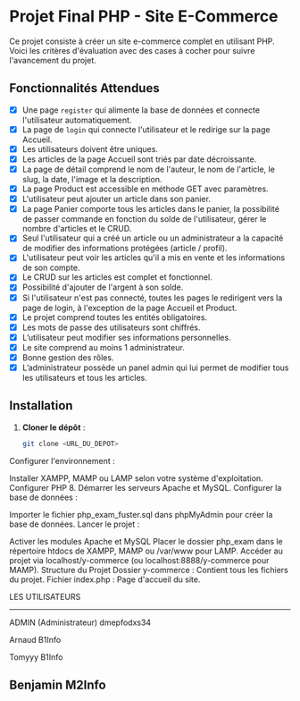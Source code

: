 
# Projet Final PHP - Site E-Commerce

Ce projet consiste à créer un site e-commerce complet en utilisant PHP. Voici les critères d'évaluation avec des cases à cocher pour suivre l'avancement du projet.

## Fonctionnalités Attendues

- [x] Une page `register` qui alimente la base de données et connecte l'utilisateur automatiquement.
- [x] La page de `login` qui connecte l'utilisateur et le redirige sur la page Accueil.
- [x] Les utilisateurs doivent être uniques.
- [x] Les articles de la page Accueil sont triés par date décroissante.
- [x] La page de détail comprend le nom de l'auteur, le nom de l'article, le slug, la date, l'image et la description.
- [x] La page Product est accessible en méthode GET avec paramètres.
- [x] L'utilisateur peut ajouter un article dans son panier.
- [x] La page Panier comporte tous les articles dans le panier, la possibilité de passer commande en fonction du solde de l'utilisateur, gérer le nombre d'articles et le CRUD.
- [x] Seul l'utilisateur qui a créé un article ou un administrateur a la capacité de modifier des informations protégées (article / profil).
- [x] L'utilisateur peut voir les articles qu'il a mis en vente et les informations de son compte.
- [x] Le CRUD sur les articles est complet et fonctionnel.
- [x] Possibilité d'ajouter de l'argent à son solde.
- [x] Si l'utilisateur n'est pas connecté, toutes les pages le redirigent vers la page de login, à l'exception de la page Accueil et Product.
- [x] Le projet comprend toutes les entités obligatoires.
- [x] Les mots de passe des utilisateurs sont chiffrés.
- [x] L’utilisateur peut modifier ses informations personnelles.
- [x] Le site comprend au moins 1 administrateur.
- [x] Bonne gestion des rôles.
- [x] L’administrateur possède un panel admin qui lui permet de modifier tous les utilisateurs et tous les articles.

## Installation

1. **Cloner le dépôt** :
   ```bash
   git clone <URL_DU_DEPOT>
   ```

Configurer l'environnement :

Installer XAMPP, MAMP ou LAMP selon votre système d'exploitation.
Configurer PHP 8.
Démarrer les serveurs Apache et MySQL.
Configurer la base de données :

Importer le fichier php_exam_fuster.sql dans phpMyAdmin pour créer la base de données.
Lancer le projet :

Activer les modules Apache et MySQL
Placer le dossier php_exam dans le répertoire htdocs de XAMPP, MAMP ou /var/www pour LAMP.
Accéder au projet via localhost/y-commerce (ou localhost:8888/y-commerce pour MAMP).
Structure du Projet
Dossier y-commerce : Contient tous les fichiers du projet.
Fichier index.php : Page d'accueil du site.

LES UTILISATEURS

---------------------------------------

ADMIN             (Administrateur)
dmepfodxs34

Arnaud
B1Info

Tomyyy
B1Info

Benjamin
M2Info
--------------------------------------